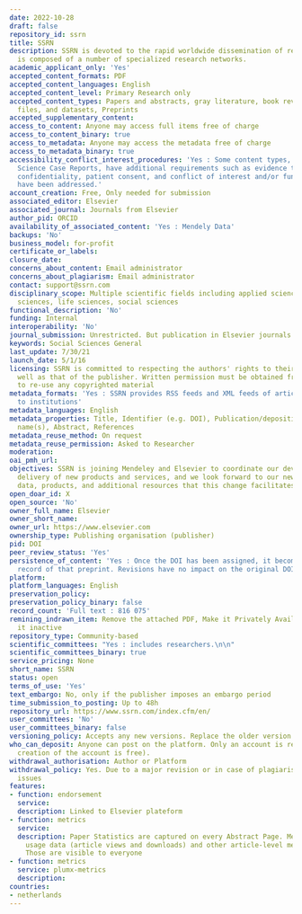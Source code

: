 ```yaml
---
date: 2022-10-28
draft: false
repository_id: ssrn
title: SSRN
description: SSRN is devoted to the rapid worldwide dissemination of research and
  is composed of a number of specialized research networks.
academic_applicant_only: 'Yes'
accepted_content_formats: PDF
accepted_content_languages: English
accepted_content_level: Primary Research only
accepted_content_types: Papers and abstracts, gray literature, book reviews, multimedia
  files, and datasets, Preprints
accepted_supplementary_content:
access_to_content: Anyone may access full items free of charge
access_to_content_binary: true
access_to_metadata: Anyone may access the metadata free of charge
access_to_metadata_binary: true
accessibility_conflict_interest_procedures: 'Yes : Some content types, such as Health
  Science Case Reports, have additional requirements such as evidence that patient
  confidentiality, patient consent, and conflict of interest and/or funding concerns
  have been addressed.'
account_creation: Free, Only needed for submission
associated_editor: Elsevier
associated_journal: Journals from Elsevier
author_pid: ORCID
availability_of_associated_content: 'Yes : Mendely Data'
backups: 'No'
business_model: for-profit
certificate_or_labels:
closure_date:
concerns_about_content: Email administrator
concerns_about_plagiarism: Email administrator
contact: support@ssrn.com
disciplinary_scope: Multiple scientific fields including applied sciences, health
  sciences, life sciences, social sciences
functional_description: 'No'
funding: Internal
interoperability: 'No'
journal_submission: Unrestricted. But publication in Elsevier journals facilitated
keywords: Social Sciences General
last_update: 7/30/21
launch_date: 5/1/16
licensing: SSRN is committed to respecting the authors' rights to their papers as
  well as that of the publisher. Written permission must be obtained from the rightsholder
  to re-use any copyrighted material
metadata_formats: 'Yes : SSRN provides RSS feeds and XML feeds of article metadata
  to institutions'
metadata_languages: English
metadata_properties: Title, Identifier (e.g. DOI), Publication/deposition date, Author
  name(s), Abstract, References
metadata_reuse_method: On request
metadata_reuse_permission: Asked to Researcher
moderation:
oai_pmh_url:
objectives: SSRN is joining Mendeley and Elsevier to coordinate our development and
  delivery of new products and services, and we look forward to our new access to
  data, products, and additional resources that this change facilitates
open_doar_id: X
open_source: 'No'
owner_full_name: Elsevier
owner_short_name:
owner_url: https://www.elsevier.com
ownership_type: Publishing organisation (publisher)
pid: DOI
peer_review_status: 'Yes'
persistence_of_content: 'Yes : Once the DOI has been assigned, it becomes a permanent
  record of that preprint. Revisions have no impact on the original DOI assignment.'
platform:
platform_languages: English
preservation_policy:
preservation_policy_binary: false
record_count: 'Full text : 816 075'
remining_indrawn_item: Remove the attached PDF, Make it Privately Available, Make
  it inactive
repository_type: Community-based
scientific_committees: "Yes : includes researchers.\n\n"
scientific_committees_binary: true
service_pricing: None
short_name: SSRN
status: open
terms_of_use: 'Yes'
text_embargo: No, only if the publisher imposes an embargo period
time_submission_to_posting: Up to 48h
repository_url: https://www.ssrn.com/index.cfm/en/
user_committees: 'No'
user_committees_binary: false
versioning_policy: Accepts any new versions. Replace the older version of the paper.
who_can_deposit: Anyone can post on the platform. Only an account is required ( The
  creation of the account is free).
withdrawal_authorisation: Author or Platform
withdrawal_policy: Yes. Due to a major revision or in case of plagiarism or ethical
  issues
features:
- function: endorsement
  service:
  description: Linked to Elsevier plateform
- function: metrics
  service:
  description: Paper Statistics are captured on every Abstract Page. Metrics include
    usage data (article views and downloads) and other article-level metrics (Citations).
    Those are visible to everyone
- function: metrics
  service: plumx-metrics
  description:
countries:
- netherlands
---
```



